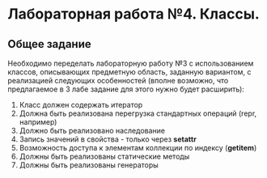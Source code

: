 # Лабораторная работа №4. Классы.

## Общее задание
Необходимо переделать лабораторную работу №3 с использованием классов, описывающих предметную область, заданную вариантом, с реализацией следующих особенностей (вполне возможно, что предлагаемое в 3 лабе задание для этого нужно будет расширить):

1. Класс должен содержать итератор
2. Должна быть реализована перегрузка стандартных операций (repr, например)
3. Должно быть реализовано наследование
4. Запись значений в свойства - только через __setattr__
5. Возможность доступа к элементам коллекции по индексу (__getitem__)
6. Должны быть реализованы статические методы
7. Должны быть реализованы генераторы
